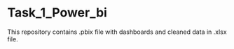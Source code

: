 # Task_1_Power_bi

This repository contains .pbix file with dashboards and cleaned data in .xlsx file.
